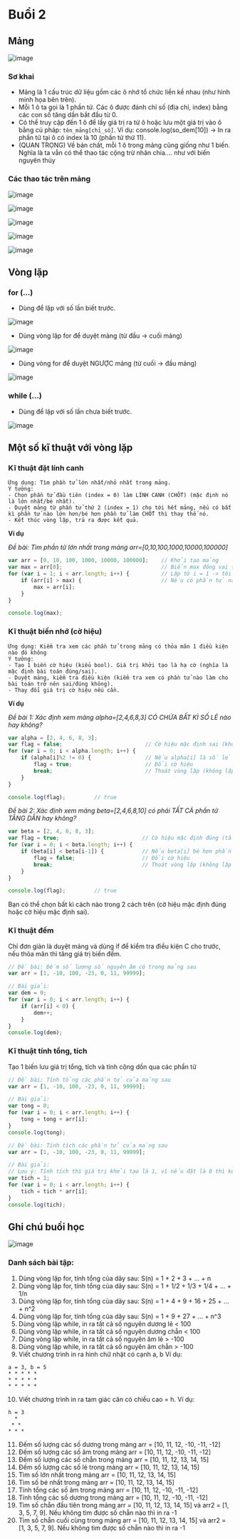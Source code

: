 # Buổi 2

## Mảng
![image](https://github.com/hoangduy0610/ncc-sg-qa-basic-js/assets/45957687/10451d38-93a8-421a-8369-a735e8794752)

### Sơ khai
- Mảng là 1 cấu trúc dữ liệu gồm các ô nhớ tổ chức liền kề nhau (như hình minh họa bên trên).
- Mỗi 1 ô ta gọi là 1 phần tử. Các ô được đánh chỉ số (địa chỉ, index) bằng các con số tăng dần bắt đầu từ 0.
- Có thể truy cập đến 1 ô để lấy giá trị ra từ ô hoặc lưu một giá trị vào ô bằng cú pháp: `tên_mảng[chỉ_số]`. Ví dụ: console.log(so_dem[10]) -> In ra phần tử tại ô có index là 10 (phần tử thứ 11).
- (QUAN TRỌNG) Về bản chất, mỗi 1 ô trong mảng cũng giống như 1 biến. Nghĩa là ta vẫn có thể thao tác cộng trừ nhân chia.... như với biến nguyên thủy

### Các thao tác trên mảng
![image](https://github.com/hoangduy0610/ncc-sg-qa-basic-js/assets/45957687/ccb2bc92-5142-4ccc-b837-bac10530c78a)

![image](https://github.com/hoangduy0610/ncc-sg-qa-basic-js/assets/45957687/5a068404-82fd-4f7f-a868-ed905431e351)

![image](https://github.com/hoangduy0610/ncc-sg-qa-basic-js/assets/45957687/f261379d-5505-410f-9452-8ad2c1328a57)

![image](https://github.com/hoangduy0610/ncc-sg-qa-basic-js/assets/45957687/92e22bae-a38b-4bd6-bae6-35fcf713d20b)

![image](https://github.com/hoangduy0610/ncc-sg-qa-basic-js/assets/45957687/95bcd6ca-c900-43d5-8b43-90d93a877450)


## Vòng lặp
### for (...)
- Dùng để lặp với số lần biết trước.

![image](https://github.com/hoangduy0610/ncc-sg-qa-basic-js/assets/45957687/50ceefaf-852d-4c84-8739-4121d9f9ce82)

- Dùng vòng lặp for để duyệt mảng (từ đầu -> cuối mảng)

![image](https://github.com/hoangduy0610/ncc-sg-qa-basic-js/assets/45957687/ef877de1-5e8e-4f80-9968-dbcfd3cc830f)

- Dùng vòng for để duyệt NGƯỢC mảng (từ cuối -> đầu mảng)

![image](https://github.com/hoangduy0610/ncc-sg-qa-basic-js/assets/45957687/689b8a90-9ed0-4170-88d6-4bd00da2c25e)

### while (...)
- Dùng để lặp với số lần chưa biết trước.

![image](https://github.com/hoangduy0610/ncc-sg-qa-basic-js/assets/45957687/3be05f27-e46f-4e4a-8d87-7c01d42b975e)


## Một số kĩ thuật với vòng lặp
### Kĩ thuật đặt lính canh
```
Ứng dụng: Tìm phần tử lớn nhất/nhỏ nhất trong mảng.
Ý tưởng:
- Chọn phần tử đầu tiên (index = 0) làm LÍNH CANH (CHỐT) (mặc định nó là lớn nhất/bé nhất).
- Duyệt mảng từ phần tử thứ 2 (index = 1) cho tới hết mảng, nếu có bất kì phần tử nào lớn hơn/bé hơn phần tử làm CHỐT thì thay thế nó.
- Kết thúc vòng lặp, trả ra được kết quả.
```

**Ví dụ**

*Đề bài: Tìm phần tử lớn nhất trong mảng arr=[0,10,100,1000,10000,100000]*

```javascript
var arr = [0, 10, 100, 1000, 10000, 100000];    // Khởi tạo mảng
var max = arr[0];                               // Biến max đóng vai trò là LÍNH CANH (CHỐT), giá trị ban đầu là arr[0] (phần tử đầu tiên)
for (var i = 1; i < arr.length; i++) {          // Lặp từ i = 1 -> tới hết mảng
    if (arr[i] > max) {                         // Nếu có phần tử nào đó trong mảng arr lớn hơn LÍNH CANH thì cập nhật lại giá trị
        max = arr[i];
    }
}

console.log(max);
```

### Kĩ thuật biến nhớ (cờ hiệu)
```
Ứng dụng: Kiểm tra xem các phần tử trong mảng có thỏa mãn 1 điều kiện nào đó không
Ý tưởng:
- Tạo 1 biến cờ hiệu (kiểu bool). Giá trị khởi tạo là hạ cờ (nghĩa là mặc định bài toán đúng/sai).
- Duyệt mảng, kiểm tra điều kiện (kiểm tra xem có phần tử nào làm cho bài toán trở nên sai/đúng không).
- Thay đổi giá trị cờ hiệu nếu cần.
```

**Ví dụ**

*Đề bài 1: Xác định xem mảng alpha=[2,4,6,8,3] CÓ CHỨA BẤT KÌ SỐ LẺ nào hay không?*
```javascript
var alpha = [2, 4, 6, 8, 3];
var flag = false;                          // Cờ hiệu mặc định sai (không có bất kì số lẻ nào)
for (var i = 0; i < alpha.length; i++) {
    if (alpha[i]%2 != 0) {                 // Nếu alpha[i] là số lẻ (i chia lấy dư (%) cho 2, nếu có số dư khác 0 là số lẻ)
        flag = true;                       // Đổi cờ hiệu
        break;                             // Thoát vòng lặp (không lặp tiếp nữa)
    }
}

console.log(flag);         // true
```

*Đề bài 2: Xác định xem mảng beta=[2,4,6,8,10] có phải TẤT CẢ phần tử TĂNG DẦN hay không?*
```javascript
var beta = [2, 4, 6, 8, 3];
var flag = true;                          // Cờ hiệu mặc định đúng (tất cả phần tử tăng dần)
for (var i = 0; i < beta.length; i++) {
    if (beta[i] < beta[i-1]) {            // Nếu beta[i] bé hơn phần tử đứng liền trước nó
        flag = false;                     // Đổi cờ hiệu
        break;                            // Thoát vòng lặp (không lặp tiếp nữa)
    }
}

console.log(flag);         // true
```

Bạn có thể chọn bất kì cách nào trong 2 cách trên (cờ hiệu mặc định đúng hoặc cờ hiệu mặc định sai). 

### Kĩ thuật đếm
Chỉ đơn giản là duyệt mảng và dùng if để kiểm tra điều kiện C cho trước, nếu thỏa mãn thì tăng giá trị biến đếm.

```javascript
// Đề bài: Đếm số lượng số nguyên âm có trong mảng sau
var arr = [1, -10, 100, -23, 0, 11, 99999];

// Bài giải:
var dem = 0;
for (var i = 0; i < arr.length; i++) {
    if (arr[i] < 0) {
        dem++;
    }
}
console.log(dem);
```

### Kĩ thuật tính tổng, tích
Tạo 1 biến lưu giá trị tổng, tích và tính cộng dồn qua các phần tử

```javascript
// Đề bài: Tính tổng các phần tử của mảng sau
var arr = [1, -10, 100, -23, 0, 11, 99999];

// Bài giải:
var tong = 0;
for (var i = 0; i < arr.length; i++) {
    tong = tong + arr[i];
}
console.log(tong);
```

```javascript
// Đề bài: Tính tích các phần tử của mảng sau
var arr = [1, -10, 100, -23, 0, 11, 99999];

// Bài giải:
// Lưu ý: Tính tích thì giá trị khởi tạo là 1, vì nếu đặt là 0 thì kết quả cuối cùng luôn là 0 (Do 0 nhân với bất kì số nào đều là 0)
var tich = 1;
for (var i = 0; i < arr.length; i++) {
    tich = tich * arr[i];
}
console.log(tich);
```

## Ghi chú buổi học
![image](https://github.com/hoangduy0610/ncc-sg-qa-basic-js/assets/45957687/fdc1bc57-7343-4420-91b4-d2c403c2e786)

### Danh sách bài tập:
1. Dùng vòng lặp for, tính tổng của dãy sau: S(n) = 1 + 2 + 3 + ... + n
2. Dùng vòng lặp for, tính tổng của dãy sau: S(n) = 1 + 1/2 + 1/3 + 1/4 + ... + 1/n
3. Dùng vòng lặp for, tính tổng của dãy sau: S(n) = 1 + 4 + 9 + 16 + 25 +  ... + n^2
4. Dùng vòng lặp for, tính tổng của dãy sau: S(n) = 1 + 9 + 27 + ... + n^3
5. Dùng vòng lặp while, in ra tất cả số nguyên dương lẻ < 100
6. Dùng vòng lặp while, in ra tất cả số nguyên dương chẵn < 100
7. Dùng vòng lặp while, in ra tất cả số nguyên âm lẻ > -100
8. Dùng vòng lặp while, in ra tất cả số nguyên âm chẵn > -100
9. Viết chương trình in ra hình chữ nhật có cạnh a, b
Ví dụ:
```
a = 3, b = 5
* * * * *
* * * * *
* * * * *
```
10. Viết chương trình in ra tam giác cân có chiều cao = h.
Ví dụ:
```
h = 3
  *
 * *
* * *
```
11. Đếm số lượng các số dương trong mảng arr = [10, 11, 12, -10, -11, -12]
12. Đếm số lượng các số âm trong mảng arr = [10, 11, 12, -10, -11, -12]
13. Đếm số lượng các số chẵn trong mảng arr = [10, 11, 12, 13, 14, 15]
14. Đếm số lượng các số lẻ trong mảng arr = [10, 11, 12, 13, 14, 15]
15. Tìm số lớn nhất trong mảng arr = [10, 11, 12, 13, 14, 15]
16. Tìm số bé nhất trong mảng arr = [10, 11, 12, 13, 14, 15]
17. Tính tổng các số âm trong mảng arr = [10, 11, 12, -10, -11, -12]
18. Tính tổng các số dương trong mảng arr = [10, 11, 12, -10, -11, -12]
19. Tìm số chẵn đầu tiên trong mảng arr = [10, 11, 12, 13, 14, 15] và arr2 = [1, 3, 5, 7, 9]. Nếu không tìm được số chẵn nào thì in ra -1
20. Tìm số chẵn cuối cùng trong mảng arr = [10, 11, 12, 13, 14, 15] và arr2 = [1, 3, 5, 7, 9]. Nếu không tìm được số chẵn nào thì in ra -1
